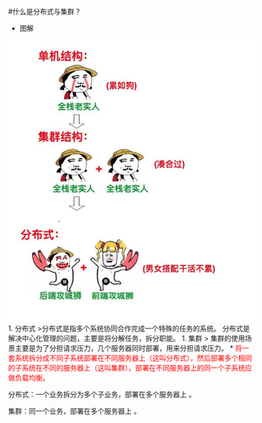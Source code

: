 #什么是分布式与集群？
* 图解
<img src="./images/QQ截图20190920133411.jpg">
1. 分布式
    >分布式是指多个系统协同合作完成一个特殊的任务的系统。
    分布式是解决中心化管理的问题，主要是将分解任务，拆分职能。
1. 集群
    > 集群的使用场景主要是为了分担请求压力，几个服务器同时部署，用来分担请求压力。
* <font color = "red">将一套系统拆分成不同子系统部署在不同服务器上（这叫分布式），然后部署多个相同的子系统在不同的服务器上（这叫集群），部署在不同服务器上的同一个子系统应做负载均衡。 </font>

 

分布式：一个业务拆分为多个子业务，部署在多个服务器上 。 

集群：同一个业务，部署在多个服务器上 。